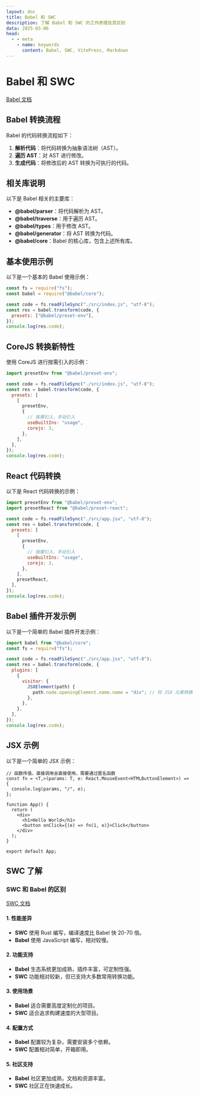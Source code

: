 ```yaml
---
layout: doc
title: Babel 和 SWC
description: 了解 Babel 和 SWC 的工作原理及其区别
data: 2025-03-06
head:
  - - meta
    - name: keywords
      content: Babel, SWC, VitePress, Markdown
---
```


# Babel 和 SWC

[Babel 文档](https://www.babeljs.cn/docs/)

## Babel 转换流程

Babel 的代码转换流程如下：

1. **解析代码**：将代码转换为抽象语法树（AST）。
2. **遍历 AST**：对 AST 进行修改。
3. **生成代码**：将修改后的 AST 转换为可执行的代码。

## 相关库说明

以下是 Babel 相关的主要库：

- **@babel/parser**：将代码解析为 AST。
- **@babel/traverse**：用于遍历 AST。
- **@babel/types**：用于修改 AST。
- **@babel/generator**：将 AST 转换为代码。
- **@babel/core**：Babel 的核心库，包含上述所有库。

## 基本使用示例

以下是一个基本的 Babel 使用示例：

```javascript
const fs = require("fs");
const babel = require("@babel/core");

const code = fs.readFileSync("./src/index.js", "utf-8");
const res = babel.transform(code, {
  presets: ["@babel/preset-env"],
});
console.log(res.code);
```

## CoreJS 转换新特性

使用 CoreJS 进行按需引入的示例：

```javascript
import presetEnv from "@babel/preset-env";

const code = fs.readFileSync("./src/index.js", "utf-8");
const res = babel.transform(code, {
  presets: [
    [
      presetEnv,
      {
        // 按需引入，手动引入
        useBuiltIns: "usage",
        corejs: 3,
      },
    ],
  ],
});
console.log(res.code);
```

## React 代码转换

以下是 React 代码转换的示例：

```javascript
import presetEnv from "@babel/preset-env";
import presetReact from "@babel/preset-react";

const code = fs.readFileSync("./src/app.jsx", "utf-8");
const res = babel.transform(code, {
  presets: [
    [
      presetEnv,
      {
        // 按需引入，手动引入
        useBuiltIns: "usage",
        corejs: 3,
      },
    ],
    presetReact,
  ],
});
console.log(res.code);
```

## Babel 插件开发示例

以下是一个简单的 Babel 插件开发示例：

```javascript
import babel from "@babel/core";
const fs = require("fs");

const code = fs.readFileSync("./src/app.jsx", "utf-8");
const res = babel.transform(code, {
  plugins: [
    {
      visitor: {
        JSXElement(path) {
          path.node.openingElement.name.name = "div"; // 将 JSX 元素转换为 div
        },
      },
    },
  ],
});
console.log(res.code);
```

## JSX 示例

以下是一个简单的 JSX 示例：

```tsx
// 函数传值，直接调用会直接使用，需要通过匿名函数
const fn = <T,>(params: T, e: React.MouseEvent<HTMLButtonElement>) => {
  console.log(params, "/", e);
};

function App() {
  return (
    <div>
      <h1>Hello World</h1>
      <button onClick={(e) => fn(1, e)}>Click</button>
    </div>
  );
}

export default App;
```

## SWC 了解

### SWC 和 Babel 的区别

[SWC 文档](https://swc.rs/docs/getting-started)

#### 1. 性能差异

- **SWC** 使用 Rust 编写，编译速度比 Babel 快 20-70 倍。
- **Babel** 使用 JavaScript 编写，相对较慢。

#### 2. 功能支持

- **Babel** 生态系统更加成熟，插件丰富，可定制性强。
- **SWC** 功能相对较新，但已支持大多数常用转换功能。

#### 3. 使用场景

- **Babel** 适合需要高度定制化的项目。
- **SWC** 适合追求构建速度的大型项目。

#### 4. 配置方式

- **Babel** 配置较为复杂，需要安装多个依赖。
- **SWC** 配置相对简单，开箱即用。

#### 5. 社区支持

- **Babel** 社区更加成熟，文档和资源丰富。
- **SWC** 社区正在快速成长。
